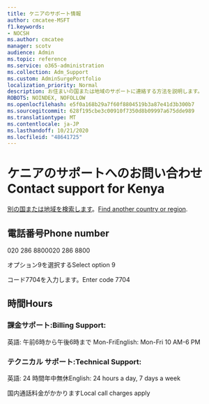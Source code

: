 ```yaml
---
title: ケニアのサポート情報
author: cmcatee-MSFT
f1.keywords:
- NOCSH
ms.author: cmcatee
manager: scotv
audience: Admin
ms.topic: reference
ms.service: o365-administration
ms.collection: Adm_Support
ms.custom: AdminSurgePortfolio
localization_priority: Normal
description: お住まいの国または地域のサポートに連絡する方法を説明します。
ROBOTS: NOINDEX, NOFOLLOW
ms.openlocfilehash: e5f0a168b29a7f60f8804519b3a87e41d3b300b7
ms.sourcegitcommit: 628f195cbe3c00910f7350d8b09997a675dde989
ms.translationtype: MT
ms.contentlocale: ja-JP
ms.lasthandoff: 10/21/2020
ms.locfileid: "48641725"
---
```

# <a name="contact-support-for-kenya"></a><span data-ttu-id="026e7-103">ケニアのサポートへのお問い合わせ</span><span class="sxs-lookup"><span data-stu-id="026e7-103">Contact support for Kenya</span></span>

<span data-ttu-id="026e7-104">[別の国または地域を検索します](../contact-support-for-business-products.md)。</span><span class="sxs-lookup"><span data-stu-id="026e7-104">[Find another country or region](../contact-support-for-business-products.md).</span></span>

## <a name="phone-number"></a><span data-ttu-id="026e7-105">電話番号</span><span class="sxs-lookup"><span data-stu-id="026e7-105">Phone number</span></span>
<span data-ttu-id="026e7-106">020 286 8800</span><span class="sxs-lookup"><span data-stu-id="026e7-106">020 286 8800</span></span>

<span data-ttu-id="026e7-107">オプション9を選択する</span><span class="sxs-lookup"><span data-stu-id="026e7-107">Select option 9</span></span>

<span data-ttu-id="026e7-108">コード7704を入力します。</span><span class="sxs-lookup"><span data-stu-id="026e7-108">Enter code 7704</span></span>

## <a name="hours"></a><span data-ttu-id="026e7-109">時間</span><span class="sxs-lookup"><span data-stu-id="026e7-109">Hours</span></span>
### <a name="billing-support"></a><span data-ttu-id="026e7-110">課金サポート:</span><span class="sxs-lookup"><span data-stu-id="026e7-110">Billing Support:</span></span>

<span data-ttu-id="026e7-111">英語: 午前6時から午後6時まで Mon-Fri</span><span class="sxs-lookup"><span data-stu-id="026e7-111">English: Mon-Fri 10 AM-6 PM</span></span>

### <a name="technical-support"></a><span data-ttu-id="026e7-112">テクニカル サポート:</span><span class="sxs-lookup"><span data-stu-id="026e7-112">Technical Support:</span></span>

<span data-ttu-id="026e7-113">英語: 24 時間年中無休</span><span class="sxs-lookup"><span data-stu-id="026e7-113">English: 24 hours a day, 7 days a week</span></span>

<span data-ttu-id="026e7-114">国内通話料金がかかります</span><span class="sxs-lookup"><span data-stu-id="026e7-114">Local call charges apply</span></span>
